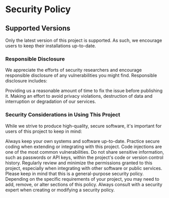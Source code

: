 # Security Policy


## Supported Versions

Only the latest version of this project is supported. As such, we encourage users to keep their installations up-to-date.

### Responsible Disclosure
We appreciate the efforts of security researchers and encourage responsible disclosure of any vulnerabilities you might find. Responsible disclosure includes:

Providing us a reasonable amount of time to fix the issue before publishing it.
Making an effort to avoid privacy violations, destruction of data and interruption or degradation of our services.

### Security Considerations in Using This Project
While we strive to produce high-quality, secure software, it's important for users of this project to keep in mind:

Always keep your own systems and software up-to-date.
Practice secure coding when extending or integrating with this project. Code injections are one of the most common vulnerabilities.
Do not share sensitive information, such as passwords or API keys, within the project's code or version control history.
Regularly review and minimize the permissions granted to this project, especially when integrating with other software or public services.
Please keep in mind that this is a general-purpose security policy. Depending on the specific requirements of your project, you may need to add, remove, or alter sections of this policy. Always consult with a security expert when creating or modifying a security policy.
